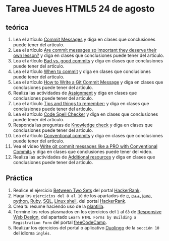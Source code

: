 # Tarea Jueves HTML5 24 de agosto

## teórica

1. Lea el artículo [Commit Messages](https://www.theodinproject.com/lessons/foundations-commit-messages) y diga en clases que conclusiones puede tener del artículo.
2. Lea el artículo [Are commit messages so important they deserve their own lesson?](https://www.theodinproject.com/lessons/foundations-commit-messages#are-commit-messages-so-important-they-deserve-their-own-lesson) y diga en clases que conclusiones puede tener del artículo.
3. Lea el artículo [Bad vs. good commits](https://www.theodinproject.com/lessons/foundations-commit-messages#bad-vs-good-commits) y diga en clases que conclusiones puede tener del artículo.
4. Lea el artículo [When to commit](https://www.theodinproject.com/lessons/foundations-commit-messages#when-to-commit) y diga en clases que conclusiones puede tener del artículo.
5. Lea el artículo [How to Write a Git Commit Message](https://cbea.ms/git-commit/) y diga en clases que conclusiones puede tener del artículo.
6. Realiza las actividades de [Assignment](https://www.theodinproject.com/lessons/foundations-commit-messages#assignment) y diga en clases que conclusiones puede tener del artículo.
7. Lea el artículo [Tips and things to remember:](https://www.theodinproject.com/lessons/foundations-commit-messages#tips-and-things-to-remember) y diga en clases que conclusiones puede tener del artículo.
8. Lea el artículo [Code Spell Checker](https://marketplace.visualstudio.com/items?itemName=streetsidesoftware.code-spell-checker) y diga en clases que conclusiones puede tener del artículo.
9. Responda las preguntas de [Knowledge check](https://www.theodinproject.com/lessons/foundations-commit-messages#knowledge-check) y diga en clases que conclusiones puede tener del artículo.
10. Lea el artículo [Conventional commits](https://www.conventionalcommits.org/en/v1.0.0/) y diga en clases que conclusiones puede tener del artículo.
11. Vea el video [Write git commit messages like a PRO with Conventional Commits](https://m.youtube.com/watch?v=OJqUWvmf4gg) y diga en clases que conclusiones puede tener del video.
12. Realiza las actividades de [Additional resources](https://www.theodinproject.com/lessons/foundations-commit-messages#additional-resources) y diga en clases que conclusiones puede tener del artículo.

## Práctica

1. Realice el ejercicio [Between Two Sets](https://www.hackerrank.com/challenges/between-two-sets/problem?isFullScreen=false) del portal [HackerRank](https://www.hackerrank.com/dashboard).
2. Haga los `ejercicios del 8 al 10` de los apartados de [c](https://www.hackerrank.com/domains/c), [c++](https://www.hackerrank.com/domains/cpp), [java](https://www.hackerrank.com/domains/java), [python](https://www.hackerrank.com/domains/python), [Ruby](https://www.hackerrank.com/domains/ruby), [SQL](https://www.hackerrank.com/domains/sql), [Linux shell](https://www.hackerrank.com/domains/shell), del portal [HackerRank](https://www.hackerrank.com/dashboard).
3. Crea tu resume haciendo uso de la [plantilla](https://docs.google.com/document/d/1jfUa4HGBDjt2peJPQ0Wg1YhdGkCoSysS6QMT4u8bCic/edit?usp=sharing).
4. Termine los retos plasmados en los ejercicios del `1` al `63` de [Responsive Web Design](https://www.freecodecamp.org/learn/2022/responsive-web-design/), del apartado `Learn HTML Forms by Building a Registration Form` del portal [freeCodeCamp](https://www.freecodecamp.org/learn/).
5. Realizar los ejercicios del portal o aplicativo [Duolingo](https://www.duolingo.com/learn) de la `sección 10` del idioma `inglés`.
